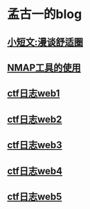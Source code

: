 # 孟古一的blog

## [小短文:漫谈舒适圈](/essay/漫谈舒适圈/README.md)

## [NMAP工具的使用](/technology/NMAP工具的使用/README.md)

## [ctf日志web1](/logs/ctf/web1题解.md)

## [ctf日志web2](/logs/ctf/web2题解.md)

## [ctf日志web3](/logs/ctf/web3题解.md)

## [ctf日志web4](/logs/ctf/web4题解.md)

## [ctf日志web5](/logs/ctf/web5题解.md)
